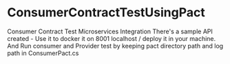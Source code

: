 # ConsumerContractTestUsingPact
Consumer Contract Test  Microservices Integration
There's a sample API created - Use it to docker it on 8001 localhost / deploy it in your machine. 
And Run consumer and Provider test by keeping pact directory path and log path in ConsumerPact.cs 
